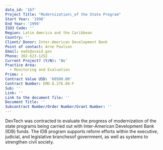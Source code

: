```yaml
---
data_id: '167'
Project Title: "Modernization\_of the State Program"
Start Year: '1998'
End Year: '1999'
ISO3 Code: ''
Region: Latin America and the Caribbean
Country: ''
Client/ Donor: Inter-American Development Bank
Point of contact: Arne Paulson
Email: eads@usaid.gov
Phone: 202-623-1252
Current Project? (Y/N): 'No'
Practice Area:
  - Monitoring and Evaluation
Prime: x
Contract Value USD: '60500.00'
Contract Number: EMD.8.276.00-F
Sub: ''
Link: ''
Link to the document file: ''
Document Title: ''
Subcontract Number/Order Number/Grant Number: ''
---
```

DevTech was contracted to evaluate the progress of modernization of the state programs being carried out with Inter-American Development Bank (IDB) funds. The IDB program supports reform efforts within the executive, judicial, and legislative branchesof government, as well as systems to strengthen civil society.